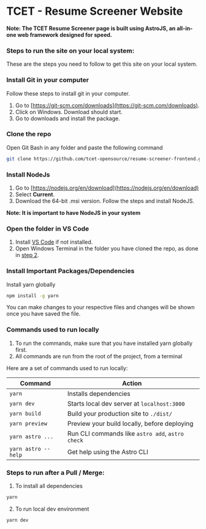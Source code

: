 # TCET - Resume Screener Website 

**Note: The TCET Resume Screener page is built using AstroJS, an all-in-one web framework designed for speed.**

### Steps to run the site on your local system: 
These are the steps you need to follow to get this site on your local system.

### Install Git in your computer
Follow these steps to install git in your computer.
1. Go to [https://git-scm.com/downloads](https://git-scm.com/downloads).
2. Click on Windows. Download should start.
3. Go to downloads and install the package.

### Clone the repo
Open Git Bash in any folder and paste the following command

```bash
git clone https://github.com/tcet-opensource/resume-screener-frontend.git
```

### Install NodeJs

1. Go to [https://nodejs.org/en/download](https://nodejs.org/en/download)
2. Select <b>Current</b>.
3. Download the 64-bit .msi version. Follow the steps and install NodeJS.


**Note: It is important to have NodeJS in your system**


### Open the folder in VS Code
1. Install [VS Code](https://code.visualstudio.com/docs/?dv=win32user) if not installed. 
2. Open Windows Terminal in the folder you have cloned the repo, as done in [step 2](#clone-the-repo).

### Install Important Packages/Dependencies

Install yarn globally 

```bash
npm install -g yarn
```

You can make changes to your respective files and changes will be shown once you have saved the file.

### Commands used to run locally 

1. To run the commands, make sure that you have installed yarn globally first.
2. All commands are run from the root of the project, from a terminal

Here are a set of commands used to run locally:

| **Command** | **Action** |
| -------- | -------- |
| `yarn`   | Installs dependencies |
| `yarn dev` | Starts local dev server at `localhost:3000` |
| `yarn build` | Build your production site to `./dist/` |
| `yarn preview` | Preview your build locally, before deploying |
| `yarn astro ...` | Run CLI commands like `astro add`, `astro check` |
| `yarn astro --help` | Get help using the Astro CLI |

### Steps to run after a Pull / Merge: 

1. To install all dependencies

```bash
yarn
```
2. To run local dev environment

```bash
yarn dev
```